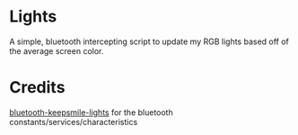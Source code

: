 # Lights

A simple, bluetooth intercepting script to update my RGB lights based off of the average screen color.

# Credits

[bluetooth-keepsmile-lights](https://github.com/jtaft/bluetooth-keepsmile-lights/blob/master/app.js) for the bluetooth constants/services/characteristics
